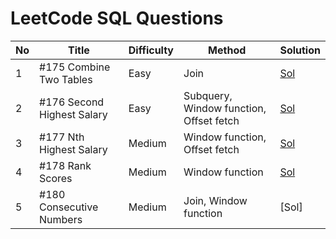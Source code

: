 # LeetCode SQL Questions

| No | Title                      | Difficulty | Method                                  | Solution |
|----|----------------------------|------------|-----------------------------------------|----------|
| 1  | #175 Combine Two Tables    | Easy       | Join                                    |[Sol](175-Combine-Two-Tables.sql)      |
| 2  | #176 Second Highest Salary | Easy       | Subquery, Window function, Offset fetch |[Sol](176-Second-Highest-Salary.sql)           |
| 3  | #177 Nth Highest Salary    | Medium     | Window function, Offset fetch           |[Sol](177-Nth-Highest-Salary.sql)          |
| 4  | #178 Rank Scores           | Medium     | Window function                         |[Sol](188-Rank-Scores.sql)          |
| 5  | #180 Consecutive Numbers   | Medium     | Join, Window function                   |[Sol]          |
